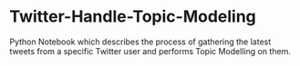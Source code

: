 # Twitter-Handle-Topic-Modeling
Python Notebook which describes the process of gathering the latest tweets from a specific Twitter user and performs Topic Modelling on them.
